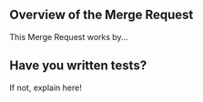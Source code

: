 ## Overview of the Merge Request

This Merge Request works by...

## Have you written tests?

If not, explain here!